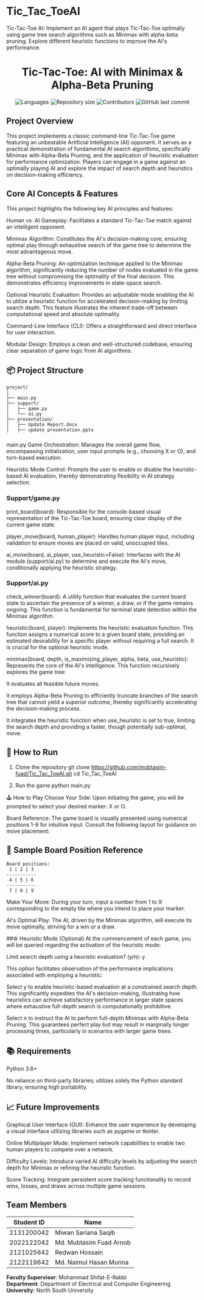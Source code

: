 # Tic_Tac_ToeAI
Tic-Tac-Toe AI: Implement an AI agent that plays Tic-Tac-Toe optimally using game tree search algorithms such as Minimax with alpha-beta pruning. Explore different heuristic functions to improve the AI's performance.

<h1 align="center"> Tic-Tac-Toe: AI with Minimax & Alpha-Beta Pruning </h1>
<p align="center">
<img alt="Languages" src="https://img.shields.io/github/languages/count/mubtasim-fuad/Tic_Tac_ToeAI">
<img alt="Repository size" src="https://img.shields.io/github/repo-size/mubtasim-fuad/Tic_Tac_ToeAI">
<img alt="Contributors" src="https://img.shields.io/github/contributors/mubtasim-fuad/Tic_Tac_ToeAI">
<img alt="GitHub last commit" src="https://img.shields.io/github/last-commit/mubtasim-fuad/Tic_Tac_ToeAI">
</p>

## Project Overview
This project implements a classic command-line Tic-Tac-Toe game featuring an unbeatable Artificial Intelligence (AI) opponent. It serves as a practical demonstration of fundamental AI search algorithms, specifically Minimax with Alpha-Beta Pruning, and the application of heuristic evaluation for performance optimization. Players can engage in a game against an optimally playing AI and explore the impact of search depth and heuristics on decision-making efficiency.

## Core AI Concepts & Features
This project highlights the following key AI principles and features:

Human vs. AI Gameplay: Facilitates a standard Tic-Tac-Toe match against an intelligent opponent.

Minimax Algorithm: Constitutes the AI's decision-making core, ensuring optimal play through exhaustive search of the game tree to determine the most advantageous move.

Alpha-Beta Pruning: An optimization technique applied to the Minimax algorithm, significantly reducing the number of nodes evaluated in the game tree without compromising the optimality of the final decision. This demonstrates efficiency improvements in state-space search.

Optional Heuristic Evaluation: Provides an adjustable mode enabling the AI to utilize a heuristic function for accelerated decision-making by limiting search depth. This feature illustrates the inherent trade-off between computational speed and absolute optimality.

Command-Line Interface (CLI): Offers a straightforward and direct interface for user interaction.

Modular Design: Employs a clean and well-structured codebase, ensuring clear separation of game logic from AI algorithms.

## 📦 Project Structure
```
project/
│
├── main.py
├── support/
│   ├── game.py
│   └── ai.py
├── presentation/
│   ├── Update Report.docx
│   ├── update presentation.pptx
````
### 
main.py
Game Orchestration: Manages the overall game flow, encompassing initialization, user input prompts (e.g., choosing X or O), and turn-based execution.

Heuristic Mode Control: Prompts the user to enable or disable the heuristic-based AI evaluation, thereby demonstrating flexibility in AI strategy selection.

### Support/game.py
print_board(board): Responsible for the console-based visual representation of the Tic-Tac-Toe board, ensuring clear display of the current game state.

player_move(board, human_player): Handles human player input, including validation to ensure moves are placed on valid, unoccupied tiles.

ai_move(board, ai_player, use_heuristic=False): Interfaces with the AI module (support/ai.py) to determine and execute the AI's move, conditionally applying the heuristic strategy.

### Support/ai.py
check_winner(board): A utility function that evaluates the current board state to ascertain the presence of a winner, a draw, or if the game remains ongoing. This function is fundamental for terminal state detection within the Minimax algorithm.

heuristic(board, player): Implements the heuristic evaluation function. This function assigns a numerical score to a given board state, providing an estimated desirability for a specific player without requiring a full search. It is crucial for the optional heuristic mode.

minimax(board, depth, is_maximizing_player, alpha, beta, use_heuristic): Represents the core of the AI's intelligence. This function recursively explores the game tree:

It evaluates all feasible future moves.

It employs Alpha-Beta Pruning to efficiently truncate branches of the search tree that cannot yield a superior outcome, thereby significantly accelerating the decision-making process.

It integrates the heuristic function when use_heuristic is set to true, limiting the search depth and providing a faster, though potentially sub-optimal, move.

## 🚀 How to Run
1. Clone the repository
git clone https://github.com/mubtasim-fuad/Tic_Tac_ToeAI.git
cd Tic_Tac_ToeAI

2. Run the game
python main.py

🕹️ How to Play
Choose Your Side: Upon initiating the game, you will be prompted to select your desired marker: X or O.

Board Reference: The game board is visually presented using numerical positions 1-9 for intuitive input. Consult the following layout for guidance on move placement:

## 🧪 Sample Board Position Reference

```text
Board positions:
 1 | 2 | 3
-----------
 4 | 5 | 6
-----------
 7 | 8 | 9
```

Make Your Move: During your turn, input a number from 1 to 9 corresponding to the empty tile where you intend to place your marker.

AI's Optimal Play: The AI, driven by the Minimax algorithm, will execute its move optimally, striving for a win or a draw.

##⚙️ Heuristic Mode (Optional)
At the commencement of each game, you will be queried regarding the activation of the heuristic mode:

Limit search depth using a heuristic evaluation? (y/n): y

This option facilitates observation of the performance implications associated with employing a heuristic:

Select y to enable heuristic-based evaluation at a constrained search depth. This significantly expedites the AI's decision-making, illustrating how heuristics can achieve satisfactory performance in larger state spaces where exhaustive full-depth search is computationally prohibitive.

Select n to instruct the AI to perform full-depth Minimax with Alpha-Beta Pruning. This guarantees perfect play but may result in marginally longer processing times, particularly in scenarios with larger game trees.

## 📚 Requirements
Python 3.6+

No reliance on third-party libraries; utilizes solely the Python standard library, ensuring high portability.

## 📈 Future Improvements
Graphical User Interface (GUI): Enhance the user experience by developing a visual interface utilizing libraries such as pygame or tkinter.

Online Multiplayer Mode: Implement network capabilities to enable two human players to compete over a network.

Difficulty Levels: Introduce varied AI difficulty levels by adjusting the search depth for Minimax or refining the heuristic function.

Score Tracking: Integrate persistent score tracking functionality to record wins, losses, and draws across multiple game sessions.

## Team Members

| Student ID   | Name                        |
|--------------|-----------------------------|
| 2131200042   | Miwan Sariana Saqib           |
| 2022122042   | Md. Mubtasim Fuad Arnob       |
| 2121025642   | Redwan Hossain                |
| 2122119642   | Md. Naimul Hasan Munna        |


**Faculty Supervisor**: Mohammad Shifat-E-Rabbi  
**Department**: Department of Electrical and Computer Engineering  
**University**: North South University
</div>
